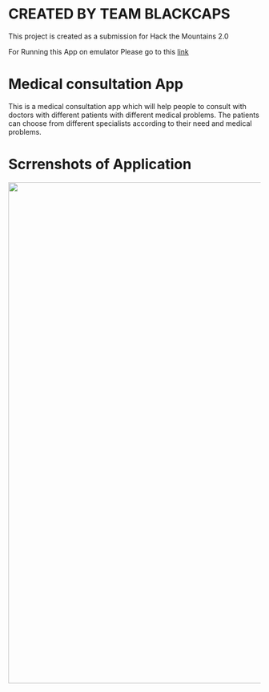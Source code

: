 # CREATED BY  TEAM BLACKCAPS
 This project is created as a submission for Hack the Mountains 2.0
  
 For Running this App on emulator Please go to this <a href="https://appetize.io/app/f38etqv0gyugrzavxeq49cr7yg?device=nexus5&scale=75&orientation=portrait&osVersion=11.0">link</a>

# Medical consultation App
 
 
This is a medical consultation app which will help people to consult with doctors with different patients with
different medical problems.
The patients can choose from different specialists according to their need and medical problems.


# Scrrenshots of Application










<img src="https://user-images.githubusercontent.com/73388473/123512690-8a693d00-d6a6-11eb-8e86-765501c0297a.gif" height="1000" width="2000">

